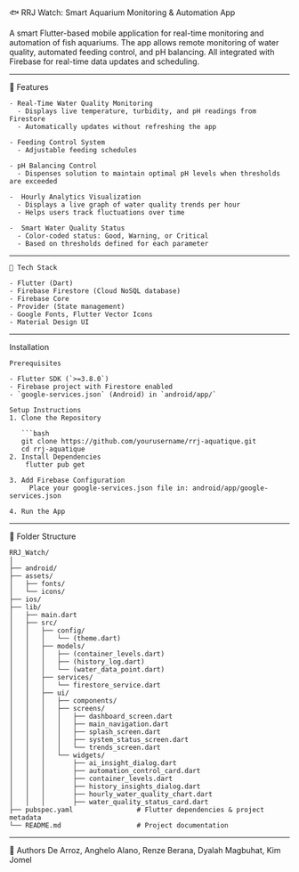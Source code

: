 🐟 RRJ Watch: Smart Aquarium Monitoring & Automation App

A smart Flutter-based mobile application for real-time monitoring and automation of fish aquariums. The app allows remote monitoring of water quality, automated feeding control, and pH balancing. All integrated with Firebase for real-time data updates and scheduling.

---
📱 Features
```plaintext
- Real-Time Water Quality Monitoring
  - Displays live temperature, turbidity, and pH readings from Firestore
  - Automatically updates without refreshing the app

- Feeding Control System
  - Adjustable feeding schedules

- pH Balancing Control
  - Dispenses solution to maintain optimal pH levels when thresholds are exceeded

-  Hourly Analytics Visualization 
  - Displays a live graph of water quality trends per hour
  - Helps users track fluctuations over time

-  Smart Water Quality Status
  - Color-coded status: Good, Warning, or Critical
  - Based on thresholds defined for each parameter
```
---
```plaintext
🧰 Tech Stack

- Flutter (Dart)
- Firebase Firestore (Cloud NoSQL database)
- Firebase Core
- Provider (State management)
- Google Fonts, Flutter Vector Icons
- Material Design UI
```
---

Installation
```plaintext
Prerequisites

- Flutter SDK (`>=3.8.0`)
- Firebase project with Firestore enabled
- `google-services.json` (Android) in `android/app/`

Setup Instructions
1. Clone the Repository

   ```bash
   git clone https://github.com/yourusername/rrj-aquatique.git
   cd rrj-aquatique
2. Install Dependencies
    flutter pub get
   
3. Add Firebase Configuration
     Place your google-services.json file in: android/app/google-services.json

4. Run the App
```
---

📁 Folder Structure
```plaintext
RRJ_Watch/
│
├── android/                    
├── assets/                     
│   ├── fonts/
│   └── icons/
├── ios/                        
├── lib/
│   ├── main.dart               
│   ├── src/
│   │   ├── config/
│   │   │   └── (theme.dart)
│   │   ├── models/
│   │   │   ├── (container_levels.dart)
│   │   │   ├── (history_log.dart)
│   │   │   └── (water_data_point.dart)
│   │   ├── services/
│   │   │   └── firestore_service.dart
│   │   ├── ui/
│   │   │   ├── components/
│   │   │   ├── screens/
│   │   │   │   ├── dashboard_screen.dart
│   │   │   │   ├── main_navigation.dart
│   │   │   │   ├── splash_screen.dart
│   │   │   │   ├── system_status_screen.dart
│   │   │   │   └── trends_screen.dart
│   │   │   └── widgets/
│   │   │       ├── ai_insight_dialog.dart
│   │   │       ├── automation_control_card.dart
│   │   │       ├── container_levels.dart
│   │   │       ├── history_insights_dialog.dart
│   │   │       ├── hourly_water_quality_chart.dart
│   │   │       ├── water_quality_status_card.dart
├── pubspec.yaml                # Flutter dependencies & project metadata
└── README.md                   # Project documentation
```
---

👥 Authors
De Arroz, Anghelo 
Alano, Renze 
Berana, Dyalah
Magbuhat, Kim Jomel